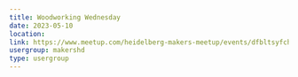 ```yaml
---
title: Woodworking Wednesday
date: 2023-05-10
location: 
link: https://www.meetup.com/heidelberg-makers-meetup/events/dfbltsyfchbnb/
usergroup: makershd
type: usergroup
---
```

